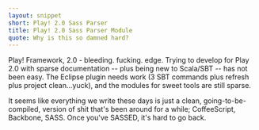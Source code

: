 ```yaml
---
layout: snippet
short: Play! 2.0 Sass Parser
title: Play! 2.0 Sass Parser Module
quote: Why is this so damned hard?
---
```


Play! Framework, 2.0 - bleeding. fucking. edge. Trying to develop for Play 2.0 with sparse documentation -- plus being new to Scala/SBT -- has not been easy.  The Eclipse plugin needs work (3 SBT commands plus refresh plus project clean...yuck), and the modules for sweet tools are still sparse.  

It seems like everything we write these days is just a clean, going-to-be-compiled, version of shit that's been around for a while; CoffeeScript, Backbone, SASS.  Once you've SASSED, it's hard to go back.